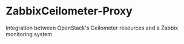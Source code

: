 ZabbixCeilometer-Proxy
======================

Integration between OpenStack's Ceilometer resources and a Zabbix monitoring system
